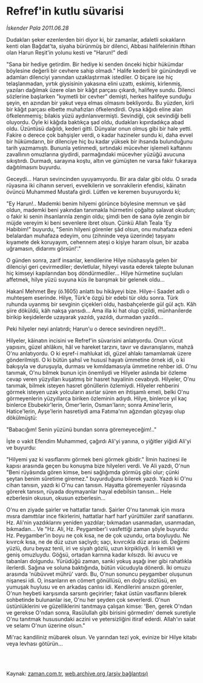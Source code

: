# Refref'in kutlu süvarisi

*İskender Pala 2011.06.28*

<td class="columnist-detail">
<p>Dudakları şeker ezenlerden biri diyor ki, bir zamanlar, adaletli sokakların kenti olan Bağdat'ta, siyaha bürünmüş bir dilenci, Abbasi halifelerinin iftiharı olan Harun Reşit'in yolunu kesti ve "Harun!" dedi</p>
<p>
<div id="haberMetinDiv">
<p>"Sana bir hediye getirdim. Bir hediye ki senden önceki hiçbir hükümdar böylesine değerli bir cevhere sahip olmadı." Halife kederli bir günündeydi ve adamları dilenciyi yanından uzaklaştırmak istediler. O biçare ise hiç telaşlanmadan, yırtık giysisinin yakasına elini uzattı, eskimiş, kirlenmiş, yazıları dağılmak üzere olan bir kâğıt parçası çıkardı, halifeye sundu. Dilenci sözlerine başlarken "kıymetli bir cevher" demişti, herkes halifeye sunduğu şeyin, en azından bir yakut veya elmas olmasını bekliyordu. Bu yüzden, kirli bir kâğıt parçası elbette muhafızları öfkelendirdi. Oysa kâğıdı eline alan öfkelenmemiş; bilakis yüzü aydınlanıvermişti. Sevindiği, çok sevindiği belli oluyordu. Öyle ki kâğıda baktıkça şad oldu, dudakları kıpırdadıkça abad oldu. Üzüntüsü dağıldı, kederi gitti. Dünyalar onun olmuş gibi bir hale yetti. Fakire o derece çok bahşişler verdi, o kadar hazineler sundu ki, daha evvel bir hükümdarın, bir dilenciye hiç bu kadar yüksek bir ihsanda bulunduğunu tarih yazmamıştı. Bununla yetinmedi, sırtındaki mücevher işlemeli kaftanını zavallının omuzlarına giydirdi, parmağındaki mücevher yüzüğü avucuna sıkıştırdı. Durmadı, sarayına koştu, altın ve gümüşten ne varsa fakir fukaraya dağıtılmasını buyurdu.
<p>Geceydi... Harun sevincinden uyuyamıyordu. Bir ara dalar gibi oldu. O sırada rüyasına iki cihanın serveri, evvelkilerin ve sonrakilerin efendisi, kâinatın övüncü Muhammed Mustafa girdi. Lütfen ve keremen buyuruyordu ki;
<p>"Ey Harun!.. Mademki benim hilyemi görünce böylesine memnun ve şâd oldun, mademki beni yakından tanımakla hürmetini çoğaltıp salavat okudun; o fakir ki senin ihsanlarınla zengin oldu; şimdi ben de sana öyle zengin bir müjde vereyim ki beni sevenlere ibret olsun. Çünkü Allah Teala 'Ey Habibim!" buyurdu, "Senin hilyeni görenler şâd olsun, onu muhafaza edeni belalardan muhafaza edeyim, onu (zihninde veya üzerinde) taşıyanı kıyamete dek koruyayım, cehennem ateşi o kişiye haram olsun, bir azaba uğramasın, didarımı görsün!'."
<p>O günden sonra, zarif insanlar, kendilerine Hilye nüshasıyla gelen bir dilenciyi geri çevirmediler; devletlular, hilyeyi vasıta ederek talepte bulunan hiç kimseyi kapılarından boş döndürmediler... Hilye hürmetine suçluları affetmek, hilye yüzü suyuna küs ile barışmak bir gelenek oldu...
<p>Hakanî Mehmet Bey (ö.1605) anlattı bu hikâyeyi bize. Hilye-i Saadet adlı o muhteşem eserinde. Hilye, Türk'e özgü bir edebi tür oldu sonra. Türk ruhunda uyanmış bir sevginin çiçekleri oldu, hasbahçelerde gül gül açtı. Kâh şiire döküldü, kâh nakşa yansıdı... Ama illa ki hat olup çizildi, münhanilerde birikip keşidelerde uzayarak yazıldı, yazıldı, durmadan yazıldı...
<p>Peki hilyeler neyi anlatırdı; Harun'u o derece sevindiren neydi?!..
<p>Hilyeler, kâinatın incisini ve Refref'in süvarisini anlatıyordu. Onun vücut yapısını, güzel ahlâkını, hâl ve hareket tarzını, tavır ve davranışlarını, mahzâ O'nu anlatıyordu. O ki eşref-i mahlukat idi, güzel ahlakı tamamlamak üzere gönderilmişti. O ki bütün şahsî ve hususî hayatı ümmetine örnek idi, o ki bakışıyla ve duruşuyla, durması ve kımıldamasıyla ümmetine rehber idi. O'nu tanımak, O'nu bilmek bunun için önemliydi ve Hilyeler aslında bir özleme cevap veren yüzyılları kuşatmış bir hasret hayalinin cevabıydı. Hilyeler, O'nu tanımak, bilmek isteyen hasret gönüllerin özlemiydi. Hilyeler rehberini görmek isteyen uzak yolcuların asırlar süren en ihtişamlı emeli, belki O'nu görmeyenlerin yüzyıllarca biriken özleminin adıydı. Hilye, binlerce yıl kaç binlerce Ebubekir'lerin, Ömer'lerin, Osman'ların; sonra Amine'lerin, Hatice'lerin, Ayşe'lerin hasretiydi ama Fatıma'nın ağzından gözyaşı olup dökülmüştü:
<p>"Babacığım! Senin yüzünü bundan sonra göremeyeceğim!.."
<p>İşte o vakit Efendim Muhammed, çağırdı Ali'yi yanına, o yiğitler yiğidi Ali'yi ve buyurdu:
<p>"Hilyemi yaz ki vasıflarımı görmek beni görmek gibidir." İlmin hazinesi ile kapısı arasında geçen bu konuşma bize hilyeleri verdi. Ve Ali yazdı, O'nun "Beni rüyâsında gören kimse, beni sağlığımda görmüş gibi olur; çünki şeytan benim sûretime giremez." buyurduğunu bilerek yazdı. Yazdı ki O'nu cihan tanısın, yazdı ki O'nu can tanısın. Hayatta göremeyenler rüyasında görerek tanısın, rüyada doymayanlar hayal edebilsin tanısın... Hele ezberlesin okusun, okusun ezberlesin...
<p>O'nu en ziyade şairler ve hattatlar tanıdı. Şairler O'nu tanımak için mısra mısra damıttılar ince fikirlerini, hattatlar harf harf yürüttüler zarif sanatlarını. Hz. Ali'nin yazdıklarını yeniden yazdılar; bıkmadan usanmadan, usanmadan, bıkmadan... Ve "Hz. Ali, Hz. Peygamber'i vasfettiği zaman şöyle buyurdu: Hz. Peygamber'in boyu ne çok kısa, ne de çok uzundu, orta boyluydu. Ne kıvırcık kısa, ne de düz uzun saçlıydı; saçı, kıvırcıkla düz arası idi. Değirmi yüzlü, duru beyaz tenli, iri ve siyah gözlü, uzun kirpikliydi. İri kemikli ve geniş omuzluydu. Göğsü, ortadan karnına kadar kılsızdı. İki avucu ve tabanları dolgundu. Yürüdüğü zaman, sanki yokuş aşağı iner gibi rahatlıkla ilerlerdi. Sağına ve soluna baktığında, bütün vücuduyla dönerdi. İki omuzu arasında 'nübüvvet mührü' vardı. Bu, O'nun sonuncu peygamber oluşunun nişanesi idi. O, insanların en cömert gönüllüsü, en doğru sözlüsü, en yumuşak huylusu ve en arkadaş canlısı idi. Kendilerini ansızın görenler, O'nun heybeti karşısında sarsıntı geçirirler; fakat üstün vasıflarını bilerek sohbetinde bulunanlar ise, O'nu her şeyden çok severlerdi. O'nun üstünlüklerini ve güzelliklerini tanıtmaya çalışan kimse: 'Ben, gerek O'ndan ve gerekse O'ndan sonra, Rasûlullah gibi birisini görmedim' demek suretiyle O'nu tanıtmak hususundaki aczini ve yetersizliğini itiraf ederdi. Allah'ın salat ve selamı O'nun üzerine olsun."
<p>Mi'rac kandiliniz mübarek olsun. Ve yarından tezi yok, evinize bir Hilye kitabı veya levhası götürün... </p></p></p></p></p></p></p></p></p></p></p></p></div>
</p>


<p><br>
		 </br></p></td>

Kaynak: [zaman.com.tr](http://zaman.com.tr/yazar.do?yazino=1151931), [web.archive.org (arşiv bağlantısı)](http://web.archive.org/web/20110907120050/http://www.zaman.com.tr:80/yazar.do?yazino=1151931)
